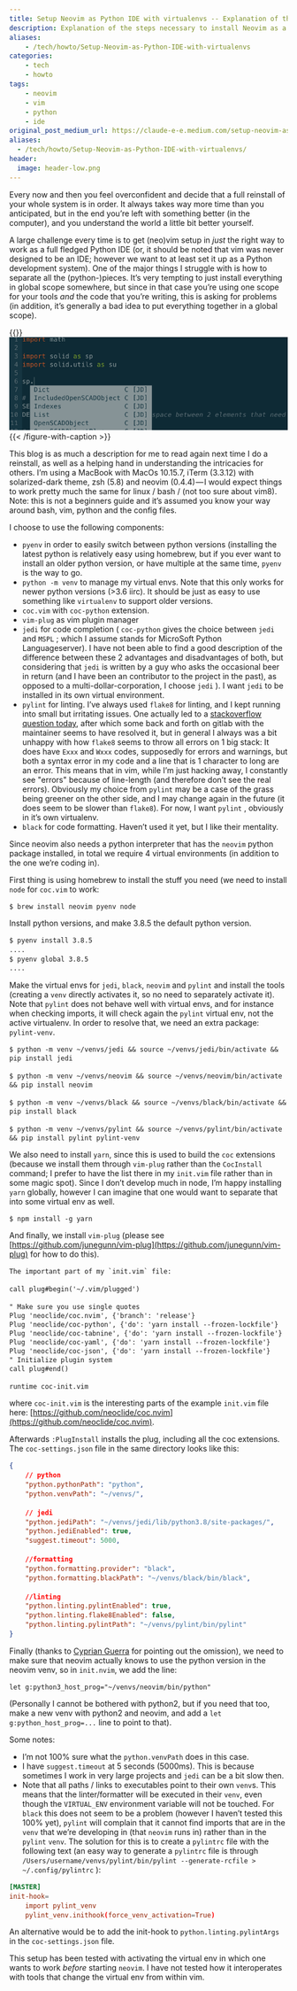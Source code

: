 ```yaml
---
title: Setup Neovim as Python IDE with virtualenvs -- Explanation of the steps necessary to install Neovim as a Python IDE (end of 2020)
description: Explanation of the steps necessary to install Neovim as a Python IDE (end of 2020)
aliases: 
    - /tech/howto/Setup-Neovim-as-Python-IDE-with-virtualenvs
categories:
    - tech
    - howto
tags:
    - neovim
    - vim
    - python
    - ide
original_post_medium_url: https://claude-e-e.medium.com/setup-neovim-as-python-ide-with-virtualenvs-e507190d2655
aliases:
  - /tech/howto/Setup-Neovim-as-Python-IDE-with-virtualenvs/
header:
  image: header-low.png
---
```


Every now and then you feel overconfident and decide that a full reinstall of your whole system is in order. It always takes way more time than you anticipated, but in the end you’re left with something better (in the computer), and you understand the world a little bit better yourself.

A large challenge every time is to get (neo)vim setup in _just_ the right way to work as a full fledged Python IDE (or, it should be noted that vim was never designed to be an IDE; however we want to at least set it up as a Python development system). One of the major things I struggle with is how to separate all the (python-)pieces. It’s very tempting to just install everything in global scope somewhere, but since in that case you’re using one scope for your tools _and_ the code that you’re writing, this is asking for problems (in addition, it’s generally a bad idea to put everything together in a global scope).

{{<figure-with-caption caption="Example of code completion in action">}}
  ![Example of code completion in action](header-low.png)
{{< /figure-with-caption >}}

This blog is as much a description for me to read again next time I do a reinstall, as well as a helping hand in understanding the intricacies for others. I’m using a MacBook with MacOs 10.15.7, iTerm (3.3.12) with solarized-dark theme, zsh (5.8) and neovim (0.4.4) — I would expect things to work pretty much the same for linux / bash / (not too sure about vim8). Note: this is not a beginners guide and it’s assumed you know your way around bash, vim, python and the config files.

I choose to use the following components:

*   `pyenv` in order to easily switch between python versions (installing the latest python is relatively easy using homebrew, but if you ever want to install an older python version, or have multiple at the same time, `pyenv` is the way to go.
*   `python -m venv` to manage my virtual envs. Note that this only works for newer python versions (>3.6 iirc). It should be just as easy to use something like `virtualenv` to support older versions.
*   `coc.vim` with `coc-python` extension.
*   `vim-plug` as vim plugin manager
*   `jedi` for code completion ( `coc-python` gives the choice between `jedi` and `MSPL` ; which I assume stands for MicroSoft Python Languageserver). I have not been able to find a good description of the difference between these 2 advantages and disadvantages of both, but considering that `jedi` is written by a guy who asks the occasional beer in return (and I have been an contributor to the project in the past), as opposed to a multi-dollar-corporation, I choose `jedi` ). I want `jedi` to be installed in its own virtual environment.
*   `pylint` for linting. I’ve always used `flake8` for linting, and I kept running into small but irritating issues. One actually led to a [stackoverflow question today](https://stackoverflow.com/questions/64155860/better-alternative-to-flake8s-e902-tokenerror-eof-in-multi-line-statement/), after which some back and forth on gitlab with the maintainer seems to have resolved it, but in general I always was a bit unhappy with how `flake8` seems to throw all errors on 1 big stack: It does have `Exxx` and `Wxxx` codes, supposedly for errors and warnings, but both a syntax error in my code and a line that is 1 character to long are an error. This means that in vim, while I’m just hacking away, I constantly see "errors" because of line-length (and therefore don’t see the real errors). Obviously my choice from `pylint` may be a case of the grass being greener on the other side, and I may change again in the future (it does seem to be slower than `flake8`). For now, I want `pylint` , obviously in it’s own virtualenv.
*   `black` for code formatting. Haven’t used it yet, but I like their mentality.

Since neovim also needs a python interpreter that has the `neovim` python package installed, in total we require 4 virtual environments (in addition to the one we’re coding in).

First thing is using homebrew to install the stuff you need (we need to install `node` for `coc.vim` to work:

    $ brew install neovim pyenv node

Install python versions, and make 3.8.5 the default python version.

```bash
$ pyenv install 3.8.5
....
$ pyenv global 3.8.5
....
```

Make the virtual envs for `jedi`, `black`, `neovim` and `pylint` and install the tools (creating a `venv` directly activates it, so no need to separately activate it). Note that `pylint` does not behave well with virtual envs, and for instance when checking imports, it will check again the `pylint` virtual env, not the active virtualenv. In order to resolve that, we need an extra package: `pylint-venv`.

```console
$ python -m venv ~/venvs/jedi && source ~/venvs/jedi/bin/activate && pip install jedi

$ python -m venv ~/venvs/neovim && source ~/venvs/neovim/bin/activate && pip install neovim

$ python -m venv ~/venvs/black && source ~/venvs/black/bin/activate && pip install black

$ python -m venv ~/venvs/pylint && source ~/venvs/pylint/bin/activate && pip install pylint pylint-venv
```

We also need to install `yarn`, since this is used to build the `coc` extensions (because we install them through `vim-plug` rather than the `CocInstall` command; I prefer to have the list there in my `init.vim` file rather than in some magic spot). Since I don’t develop much in node, I’m happy installing `yarn` globally, however I can imagine that one would want to separate that into some virtual env as well.

    $ npm install -g yarn

And finally, we install `vim-plug` (please see [https://github.com/junegunn/vim-plug](https://github.com/junegunn/vim-plug) for how to do this).

```vim
The important part of my `init.vim` file:

call plug#begin('~/.vim/plugged')

" Make sure you use single quotes  
Plug 'neoclide/coc.nvim', {'branch': 'release'}  
Plug 'neoclide/coc-python', {'do': 'yarn install --frozen-lockfile'}  
Plug 'neoclide/coc-tabnine', {'do': 'yarn install --frozen-lockfile'}  
Plug 'neoclide/coc-yaml', {'do': 'yarn install --frozen-lockfile'}  
Plug 'neoclide/coc-json', {'do': 'yarn install --frozen-lockfile'}  
" Initialize plugin system  
call plug#end()

runtime coc-init.vim
```

where `coc-init.vim` is the interesting parts of the example `init.vim` file here: [https://github.com/neoclide/coc.nvim](https://github.com/neoclide/coc.nvim).

Afterwards `:PlugInstall` installs the plug, including all the coc extensions. The `coc-settings.json` file in the same directory looks like this:

```json
{  
    // python  
    "python.pythonPath": "python",  
    "python.venvPath": "~/venvs/",

    // jedi  
    "python.jediPath": "~/venvs/jedi/lib/python3.8/site-packages/",  
    "python.jediEnabled": true,  
    "suggest.timeout": 5000,

    //formatting  
    "python.formatting.provider": "black",  
    "python.formatting.blackPath": "~/venvs/black/bin/black",

    //linting  
    "python.linting.pylintEnabled": true,  
    "python.linting.flake8Enabled": false,  
    "python.linting.pylintPath": "~/venvs/pylint/bin/pylint"  
}
```

Finally (thanks to [Cyprian Guerra](https://medium.com/u/b9fc185d4907) for pointing out the omission), we need to make sure that neovim actually knows to use the python version in the neovim venv, so in `init.nvim`, we add the line:

    let g:python3_host_prog="~/venvs/neovim/bin/python"

(Personally I cannot be bothered with python2, but if you need that too, make a new venv with python2 and neovim, and add a `let g:python_host_prog=...` line to point to that).

Some notes:

*   I’m not 100% sure what the `python.venvPath` does in this case.
*   I have `suggest.timeout` at 5 seconds (5000ms). This is because sometimes I work in very large projects and `jedi` can be a bit slow then.
*   Note that all paths / links to executables point to their own `venv`s. This means that the linter/formatter will be executed in their `venv`, even though the `VIRTUAL_ENV` environment variable will not be touched. For `black` this does not seem to be a problem (however I haven’t tested this 100% yet), `pylint` will complain that it cannot find imports that are in the `venv` that we’re developing in (that `neovim` runs in) rather than in the `pylint` `venv`. The solution for this is to create a `pylintrc` file with the following text (an easy way to generate a `pylintrc` file is through `/Users/username/venvs/pylint/bin/pylint --generate-rcfile > ~/.config/pylintrc` ):

```toml
[MASTER]
init-hook=  
    import pylint_venv  
    pylint_venv.inithook(force_venv_activation=True)
```

An alternative would be to add the init-hook to `python.linting.pylintArgs` in the `coc-settings.json` file.

This setup has been tested with activating the virtual env in which one wants to work _before_ starting `neovim`. I have not tested how it interoperates with tools that change the virtual env from within vim.
